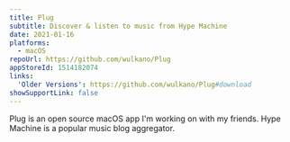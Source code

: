 ```yaml
---
title: Plug
subtitle: Discover & listen to music from Hype Machine
date: 2021-01-16
platforms:
  - macOS
repoUrl: https://github.com/wulkano/Plug
appStoreId: 1514182074
links:
  'Older Versions': https://github.com/wulkano/Plug#download
showSupportLink: false
---
```


Plug is an open source macOS app I'm working on with my friends. Hype Machine is a popular music blog aggregator.
